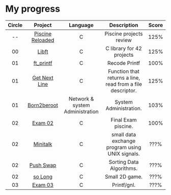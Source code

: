 # My progress
|Circle | Project | Language | Description | Score | 
|:-----:|:-------:|:--------:|:-----------:|:-----:|
|--| [Piscine Reloaded](https://github.com/alex81131/42-Cursus/tree/main/Piscine%20Reloaded) | C | Piscine projects review | 125% |
|00| [Libft](https://github.com/alex81131/42-Cursus/tree/main/Libft) | C | C library for 42 projects | 125% |
|01| [ft_printf](https://github.com/alex81131/42-Cursus/tree/main/ft_printf) | C | Recode Printf | 100% |
|01| [Get Next Line](https://github.com/alex81131/42-Cursus/tree/main/get_next_line) | C | Function that returns a line, read from a file descriptor. | 125% |
|01| [Born2beroot](https://github.com/alex81131/42-Cursus/tree/main/Born2beRoot) | Network & system Administration | System Administration. | 103% |
|02| [Exam 02](https://github.com/alex81131/42-Cursus/tree/main/Exam%20Rank%2002) | C | Final Exam piscine. | 100% |
|02| [Minitalk](https://github.com/48d31kh413k/1337-minitalk-42) | C | small data exchange program using UNIX signals. | ???% |
|02| [Push Swap](https://github.com/48d31kh413k/1337-push_swap-42) | C | Sorting Data Algorithms. | ???% |
|02| [so Long](https://github.com/48d31kh413k/1337-so_long-42) | C | Small 2D game. | ???% |
|03| [Exam 03](https://github.com/48d31kh413k/1337-exam_rank_03-42) | C | Printf/gnl. | ???% |
